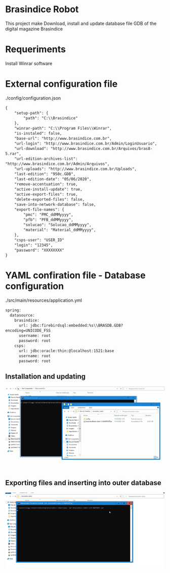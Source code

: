 # Brasindice Robot
This project make Download, install and update database file GDB of the digital magazine Brasindice

# Requeriments

Install Winrar software

# External configuration file
./config/configuration.json
```
{
    "setup-path": {
        "path": "C:\\Brasindice"
    },
    "winrar-path": "C:\\Program Files\\Winrar",
    "is-instaled": false,
    "base-url": "http://www.brasindice.com.br",
    "url-login": "http://www.brasindice.com.br/Admin/LoginUsuario",
    "url-download": "http://www.brasindice.com.br/Arquivos/bras8-5.rar",
    "url-edition-archives-list": "http://www.brasindice.com.br/Admin/Arquivos",
    "url-uploads": "http://www.brasindice.com.br/Uploads",
    "last-edition": "950c.GDB",
    "last-edition-date": "05/06/2020",
    "remove-accentuation": true,
    "active-install-update": true,
    "active-export-files": true,
    "delete-exported-files": false,
    "save-into-network-database": false,
    "export-file-names": {
        "pmc": "PMC_ddMMyyyy",
        "pfb": "PFB_ddMMyyyy",
        "solucao": "Solucao_ddMMyyyy",
        "material": "Material_ddMMyyyy",
    }, 
    "csps-user": "USER_ID"
    "login": "12345",
    "password": "XXXXXXXX"
}
```

# YAML confiration file - Database configuration
./src/main/resources/application.yml
```
spring:
  datasource:
    brasindice:
      url: jdbc:firebirdsql:embedded:%s\\BRASDB.GDB?encoding=UNICODE_FSS
      username: root
      password: root
    csps:
      url: jdbc:oracle:thin:@localhost:1521:base
      username: root
      password: root
```

## Installation and updating 
![knowhow](https://github.com/tiagoadmstz/brasindice-robot/blob/master/kh.gif)

## Exporting files and inserting into outer database
![knowhow2](https://github.com/tiagoadmstz/brasindice-robot/blob/master/kh2.gif)